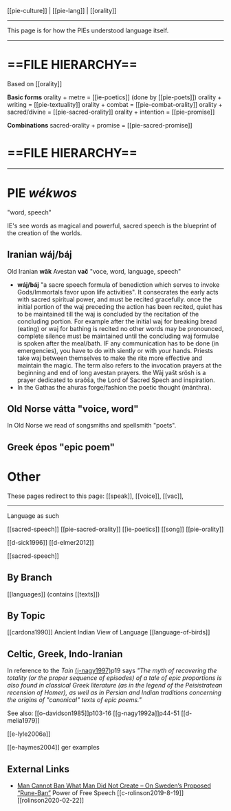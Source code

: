 [[pie-culture]] | [[pie-lang]] | [[orality]]

---
This page is for how the PIEs understood language itself.

---

# ==FILE HIERARCHY==
Based on [[orality]]

**Basic forms**
orality + metre = [[ie-poetics]] (done by [[pie-poets]])
orality + writing = [[pie-textuality]]
orality + combat = [[pie-combat-orality]]
orality + sacred/divine = [[pie-sacred-orality]]
orality + intention = [[pie-promise]]

**Combinations**
sacred-orality + promise = [[pie-sacred-promise]]

# ==FILE HIERARCHY==
---


# PIE *wékwos*
"word, speech"

IE's see words as magical and powerful, sacred speech is the blueprint of the creation of the worlds. 

## Iranian **wáj/báj**
Old Iranian **wăk**
Avestan **vač** "voce, word, language, speech"
- **wáj/báj** "a sacre speech formula of benediction which serves to invoke Gods/Immortals favor upon life activities". It consecrates the early acts with sacred spiritual power, and must be recited gracefully. once the initial portion of the waj preceding the action has been recited, quiet has to be maintained till the waj is concluded by the recitation of the concluding portion. For example after the initial waj for breaking bread (eating) or waj for bathing is recited no other words may be pronounced, complete silence must be maintained until the concluding waj formulae is spoken after the meal/bath. IF any communication has to be done (in emergencies), you have to do with siently or with your hands. Priests take waj between themselves to make the rite more effective and maintain the magic. The term also refers to the invocation prayers at the beginning and end of long avestan prayers. the Wāj yašt srösh is a prayer dedicated to sraôša, the Lord of Sacred Spech and inspiration.
- In the Gathas the ahuras forge/fashion the poetic thought (mánthra).
## Old Norse vátta "voice, word"
In Old Norse we read of songsmiths and spellsmith "poets".
## Greek épos "epic poem"
# Other






These pages redirect to this page:  [[speak]], [[voice]], [[vac]], 

---

Language as such

[[sacred-speech]]
[[pie-sacred-orality]]
[[ie-poetics]]
[[song]]
[[pie-orality]]

[[d-sick1996]]
[[d-elmer2012]]

[[sacred-speech]]

## By Branch
[[languages]] (contains [[texts]])

## By Topic
[[cardona1990]] Ancient Indian View of Language
[[language-of-birds]]

## Celtic, Greek, Indo-Iranian
In reference to the *Tain* [(j-nagy1997)]((j-nagy1997).md)p19 says *"The myth of recovering the totality (or the proper sequence of episodes) of a tale of epic proportions is also found in classical Greek literature (as in the legend of the Peisistratean recension of Homer), as well as in Persian and Indian traditions concerning the origins of "canonical" texts of epic poems."*

See also:
[[o-davidson1985]]p103-16
[[g-nagy1992a]]p44-51
[[d-melia1979]]


[[e-lyle2006a]]

[[e-haymes2004]] ger examples


## External Links
- [Man Cannot Ban What Man Did Not Create – On Sweden’s Proposed “Rune-Ban”](https://aryaakasha.com/2019/05/23/man-cannot-ban-what-man-did-not-create-on-swedens-proposed-rune-ban/) Power of Free Speech
[[c-rolinson2019-8-19]]
[[rolinson2020-02-22]]
